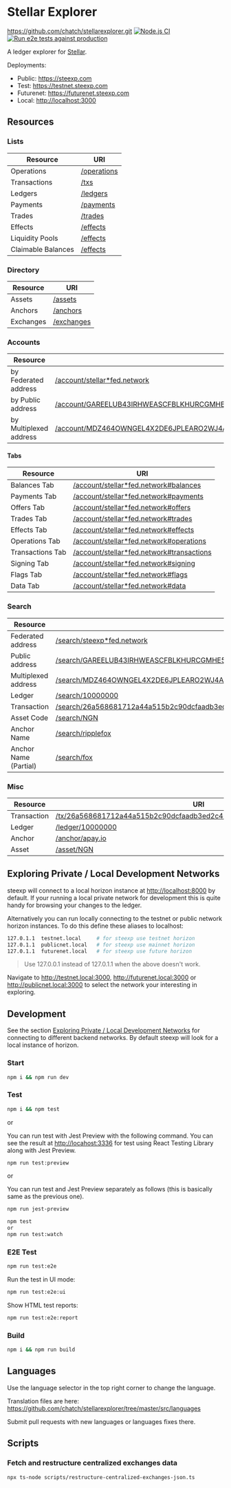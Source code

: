 # Stellar Explorer
https://github.com/chatch/stellarexplorer.git
[![Node.js CI](https://github.com/chatch/stellarexplorer/actions/workflows/node.js.yml/badge.svg)](https://github.com/chatch/stellarexplorer/actions/workflows/node.js.yml)
[![Run e2e tests against production](https://github.com/chatch/stellarexplorer/actions/workflows/playwright-production.yml/badge.svg)](https://github.com/chatch/stellarexplorer/actions/workflows/playwright-production.yml)

A ledger explorer for [Stellar](https://stellar.org).

Deployments:

- Public: <https://steexp.com>
- Test: <https://testnet.steexp.com>
- Futurenet: <https://futurenet.steexp.com>
- Local: <http://localhost:3000>

## Resources

### Lists

| Resource             | URI                                                     |
| -------------------- | ------------------------------------------------------- |
| Operations           | [/operations](https://steexp.com/operations)            |
| Transactions         | [/txs](https://steexp.com/txs)                          |
| Ledgers              | [/ledgers](https://steexp.com/ledgers)                  |
| Payments             | [/payments](https://steexp.com/payments)                |
| Trades               | [/trades](https://steexp.com/trades)                    |
| Effects              | [/effects](https://steexp.com/effects)                  |
| Liquidity Pools      | [/effects](https://steexp.com/pools)                    |
| Claimable Balances   | [/effects](https://steexp.com/claimable-balances)       |

### Directory

| Resource  | URI                                        |
| --------- | ------------------------------------------ |
| Assets    | [/assets](https://steexp.com/assets)       |
| Anchors   | [/anchors](https://steexp.com/anchors)     |
| Exchanges | [/exchanges](https://steexp.com/exchanges) |

### Accounts

| Resource               | URI                                                                                                                                                                                |
| ---------------------- | ---------------------------------------------------------------------------------------------------------------------------------------------------------------------------------- |
| by Federated address   | [/account/stellar\*fed.network](https://steexp.com/account/stellar*fed.network)                                                                                                    |
| by Public address      | [/account/GAREELUB43IRHWEASCFBLKHURCGMHE5IF6XSE7EXDLACYHGRHM43RFOX](https://steexp.com/account/GAREELUB43IRHWEASCFBLKHURCGMHE5IF6XSE7EXDLACYHGRHM43RFOX)                           |
| by Multiplexed address | [/account/MDZ464OWNGEL4X2DE6JPLEARO2WJ4AGCBN3XM7E4ZSLPHRBV6AZB6AAAAAAAAAAAAGW4M](https://steexp.com/account/MDZ464OWNGEL4X2DE6JPLEARO2WJ4AGCBN3XM7E4ZSLPHRBV6AZB6AAAAAAAAAAAAGW4M) |

#### Tabs

| Resource         | URI                                                                                                       |
| ---------------- | --------------------------------------------------------------------------------------------------------- |
| Balances Tab     | [/account/stellar\*fed.network#balances](https://steexp.com/account/stellar*fed.network#balances)         |
| Payments Tab     | [/account/stellar\*fed.network#payments](https://steexp.com/account/stellar*fed.network#payments)         |
| Offers Tab       | [/account/stellar\*fed.network#offers](https://steexp.com/account/stellar*fed.network#offers)             |
| Trades Tab       | [/account/stellar\*fed.network#trades](https://steexp.com/account/stellar*fed.network#trades)             |
| Effects Tab      | [/account/stellar\*fed.network#effects](https://steexp.com/account/stellar*fed.network#effects)           |
| Operations Tab   | [/account/stellar\*fed.network#operations](https://steexp.com/account/stellar*fed.network#operations)     |
| Transactions Tab | [/account/stellar\*fed.network#transactions](https://steexp.com/account/stellar*fed.network#transactions) |
| Signing Tab      | [/account/stellar\*fed.network#signing](https://steexp.com/account/stellar*fed.network#signing)           |
| Flags Tab        | [/account/stellar\*fed.network#flags](https://steexp.com/account/stellar*fed.network#flags)               |
| Data Tab         | [/account/stellar\*fed.network#data](https://steexpcom/account/stellar*fed.network#data)                  |

### Search

| Resource              | URI                                                                                                                                                                              |
| --------------------- | -------------------------------------------------------------------------------------------------------------------------------------------------------------------------------- |
| Federated address     | [/search/steexp\*fed.network](https://steexp.com/search/steexp*fed.network)                                                                                                      |
| Public address        | [/search/GAREELUB43IRHWEASCFBLKHURCGMHE5IF6XSE7EXDLACYHGRHM43RFOX](https://steexp.com/search/GAREELUB43IRHWEASCFBLKHURCGMHE5IF6XSE7EXDLACYHGRHM43RFOX)                           |
| Multiplexed address   | [/search/MDZ464OWNGEL4X2DE6JPLEARO2WJ4AGCBN3XM7E4ZSLPHRBV6AZB6AAAAAAAAAAAAGW4M](https://steexp.com/search/MDZ464OWNGEL4X2DE6JPLEARO2WJ4AGCBN3XM7E4ZSLPHRBV6AZB6AAAAAAAAAAAAGW4M) |
| Ledger                | [/search/10000000](https://steexp.com/search/10000000)                                                                                                                           |
| Transaction           | [/search/26a568681712a44a515b2c90dcfaadb3ed2c40dc60254638407937bee4767071](https://steexp.com/search/26a568681712a44a515b2c90dcfaadb3ed2c40dc60254638407937bee4767071)           |
| Asset Code            | [/search/NGN](https://steexp.com/search/NGN)                                                                                                                                     |
| Anchor Name           | [/search/ripplefox](https://steexp.com/search/ripplefox)                                                                                                                         |
| Anchor Name (Partial) | [/search/fox](https://steexp.com/search/fox)                                                                                                                                     |

### Misc

| Resource    | URI                                                                                                                                                            |
| ----------- | -------------------------------------------------------------------------------------------------------------------------------------------------------------- |
| Transaction | [/tx/26a568681712a44a515b2c90dcfaadb3ed2c40dc60254638407937bee4767071](https://steexp.com/tx/26a568681712a44a515b2c90dcfaadb3ed2c40dc60254638407937bee4767071) |
| Ledger      | [/ledger/10000000](https://steexp.com/ledger/10000000)                                                                                                         |
| Anchor      | [/anchor/apay.io](https://steexp.com/anchor/apay.io)                                                                                                           |
| Asset       | [/asset/NGN](https://steexp.com/asset/NGN)                                                                                                                     |

## Exploring Private / Local Development Networks<a name="private-networks"></a>

steexp will connect to a local horizon instance at <http://localhost:8000> by default. If your running a local private network for development this is quite handy for browsing your changes to the ledger.

Alternatively you can run locally connecting to the testnet or public network horizon instances. To do this define these aliases to localhost:

```sh
127.0.1.1  testnet.local     # for steexp use testnet horizon
127.0.1.1  publicnet.local   # for steexp use mainnet horizon
127.0.1.1  futurenet.local   # for steexp use future horizon
```

> Use 127.0.0.1 instead of 127.0.1.1 when the above doesn't work.

Navigate to <http://testnet.local:3000>, <http://futurenet.local:3000> or <http://publicnet.local:3000> to select the network your interesting in exploring.

## Development

See the section [Exploring Private / Local Development Networks](#private-networks) for connecting to different backend networks. By default steexp will look for a local instance of horizon.

### Start

```sh
npm i && npm run dev
```

### Test

```sh
npm i && npm test
```

or

You can run test with Jest Preview with the following command. You can see the result at <http://locahost:3336> for test using React Testing Library along with Jest Preview.

```sh
npm run test:preview
```

or

You can run test and Jest Preview separately as follows (this is basically same as the previous one).

```sh
npm run jest-preview

npm test
or
npm run test:watch
```

### E2E Test

```sh
npm run test:e2e
```

Run the test in UI mode:

```sh
npm run test:e2e:ui
```

Show HTML test reports:

```sh
npm run test:e2e:report
```

### Build

```sh
npm i && npm run build
```

## Languages

Use the language selector in the top right corner to change the language.

Translation files are here:
<https://github.com/chatch/stellarexplorer/tree/master/src/languages>

Submit pull requests with new languages or languages fixes there.

## Scripts

### Fetch and restructure centralized exchanges data

```sh
npx ts-node scripts/restructure-centralized-exchanges-json.ts
```
